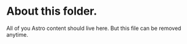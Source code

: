 # About this folder.

All of you Astro content should live here. But this file can be removed anytime.